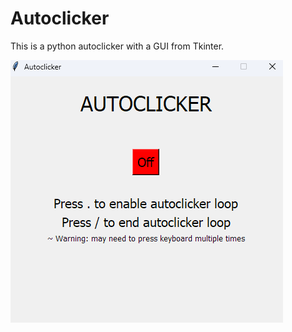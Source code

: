# Autoclicker
This is a python autoclicker with a GUI from Tkinter.

![AutoClicker UI](/imgs/AutoClicker.png)
